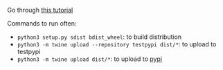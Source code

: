 Go through [this tutorial](https://packaging.python.org/tutorials/packaging-projects/)

Commands to run often:

* `python3 setup.py sdist bdist_wheel`: to build distribution
* `python3 -m twine upload --repository testpypi dist/*`: to upload to testpypi
* `python3 -m twine upload dist/*`: to upload to [pypi](https://pypi.org)

